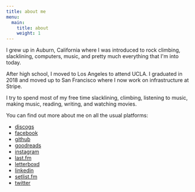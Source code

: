 ```yaml
---
title: about me
menu:
  main:
    title: about
    weight: 1
---
```


I grew up in Auburn, California
where I was introduced to rock climbing, slacklining, computers, music,
and pretty much everything that I'm into today.

After high school, I moved to Los Angeles to attend UCLA.
I graduated in 2018 and moved up to San Francisco where I now work on
infrastructure at Stripe.

I try to spend most of my free time slacklining, climbing,
listening to music<span id="song"></span>,
making music, reading, writing,
and watching movies<span id="movie"></span>.

You can find out more about me on all the usual platforms:

- [discogs](https://www.discogs.com/user/jamesbvaughan/collection)
- [facebook](https://fb.com/jamesbvaughan)
- [github](https://github.com/jamesbvaughan)
- [goodreads](https://www.goodreads.com/jamesbvaughan)
- [instagram](https://www.instagram.com/jamesontheline/)
- [last.fm](http://www.last.fm/user/magicjamesv)
- [letterboxd](https://letterboxd.com/jamesbvaughan/)
- [linkedin](https://linkedin.com/in/jamesbvaughan)
- [setlist.fm](https://www.setlist.fm/concerts/jamesbvaughan)
- [twitter](https://twitter.com/jamesontheline)

<script>
  ['song', 'movie'].forEach(item =>
    fetch('https://jamesbvaughan.com/.netlify/functions/' + item)
      .then(r => r.text())
      .then(body => document.getElementById(item).innerHTML = ` (${body})`))
</script>
